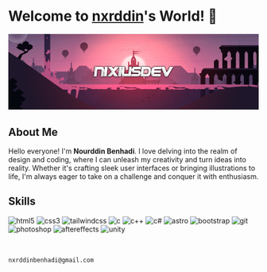 <h1 align="left">Welcome to <a href="https://linktr.ee/nixiusdev_">nxrddin</a>'s World! 🥀</h1>

<div align="center">
  <img src="nixiusdev-header.gif" alt="Nixius">
</div>

## About Me
Hello everyone! I'm **Nourddin Benhadi**. I love delving into the realm of design and coding, where I can unleash my creativity and turn ideas into reality. Whether it's crafting sleek user interfaces or bringing illustrations to life, I'm always eager to take on a challenge and conquer it with enthusiasm.

## Skills

![html5](https://img.shields.io/badge/-HTML5-E34F26?logo=HTML5&style=for-the-badge&logoColor=white)
![css3](https://img.shields.io/badge/-CSS3-1572B6?logo=CSS3&style=for-the-badge&logoColor=white)
![tailwindcss](https://img.shields.io/badge/-TAILWIND%20CSS-38B2AC?logo=Tailwind%20CSS&style=for-the-badge&logoColor=white)
![c](https://img.shields.io/badge/-C-A8B9CC?logo=C&style=for-the-badge&logoColor=white)
![c++](https://img.shields.io/badge/-C++-00599C?logo=C%2B%2B&style=for-the-badge&logoColor=white)
![c#](https://img.shields.io/badge/-C%23-239120?logo=C%20Sharp&style=for-the-badge&logoColor=white)
![astro](https://img.shields.io/badge/Astro-BC52EE?logo=astro&logoColor=fff&style=for-the-badge)
![bootstrap](https://img.shields.io/badge/-BOOTSTRAP-7952B3?logo=Bootstrap&style=for-the-badge&logoColor=white)
![git](https://img.shields.io/badge/-GIT-F05032?logo=Git&style=for-the-badge&logoColor=white)
![photoshop](https://img.shields.io/badge/-PHOTOSHOP-31A8FF?logo=Adobe%20Photoshop&style=for-the-badge&logoColor=white)
![aftereffects](https://img.shields.io/badge/Adobe%20After%20Effects-99F?logo=adobeaftereffects&logoColor=fff&style=for-the-badge)
![unity](https://img.shields.io/badge/Unity-100000?style=for-the-badge&logo=unity&logoColor=white)

<br>

```
nxrddinbenhadi@gmail.com
```
